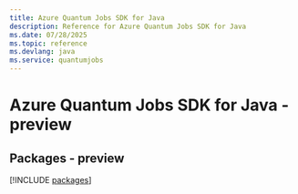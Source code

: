```yaml
---
title: Azure Quantum Jobs SDK for Java
description: Reference for Azure Quantum Jobs SDK for Java
ms.date: 07/28/2025
ms.topic: reference
ms.devlang: java
ms.service: quantumjobs
---
```

# Azure Quantum Jobs SDK for Java - preview
## Packages - preview
[!INCLUDE [packages](quantum-jobs-index.md)]